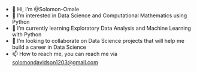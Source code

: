 - 👋 Hi, I’m @Solomon-Omale
- 👀 I’m interested in Data Science and Computational Mathematics using Python
- 🌱 I’m currently learning Exploratory Data Analysis and Machine Learning with Python
- 💞️ I’m looking to collaborate on Data Science projects that will help me build a career in Data Science
- 📫 How to reach me, you can reach me via solomondavidson1203@gmail.com

<!---
Solomon-Omale/Solomon-Omale is a ✨ special ✨ repository because its `README.md` (this file) appears on your GitHub profile.
You can click the Preview link to take a look at your changes.
--->
